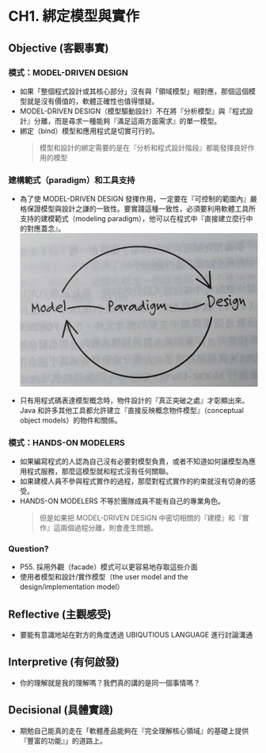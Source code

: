 # CH1. 綁定模型與實作

## Objective (客觀事實)

### 模式：MODEL-DRIVEN DESIGN

* 如果「整個程式設計或其核心部分」沒有與「領域模型」相對應，那個這個模型就是沒有價值的，軟體正確性也值得懷疑。
* MODEL-DRIVEN DESIGN（模型驅動設計）不在將『分析模型』與『程式設計』分離，而是尋求一種能夠『滿足這兩方面需求』的單一模型。
* 綁定（bind）模型和應用程式是切實可行的。
  > 模型和設計的綁定需要的是在『分析和程式設計階段』都能發揮良好作用的模型

### 建構範式（paradigm）和工具支持

* 為了使 MODEL-DRIVEN DESIGN 發揮作用，一定要在『可控制的範圍內』嚴格保證模型與設計之謙的一致性。要實踐這種一致性，必須要利用軟體工具所支持的建模範式（modeling paradigm），他可以在程式中『直接建立麼行中的對應蓋念』。
![ModelParadigmDesign](./190517.jpg?raw=true "ModelParadigmDesign")

* 只有用程式碼表達模型概念時，物件設計的『真正突破之處』才彰顯出來。Java 和許多其他工具都允許建立『直接反映概念物件模型』（conceptual object models）的物件和關係。

### 模式：HANDS-ON MODELERS

* 如果編寫程式的人認為自己沒有必要對模型負責，或者不知道如何讓模型為應用程式服務，那麼這模型就和程式沒有任何關聯。
* 如果建模人員不參與程式實作的過程，那麼對程式實作的約束就沒有切身的感受。
* HANDS-ON MODELERS 不等於團隊成員不能有自己的專業角色。
  > 但是如果把 MODEL-DRIVEN DESIGN 中密切相關的『建模』和『實作』這兩個過程分離，則會產生問題。

### Question?

* P55. 採用外觀（facade）模式可以更容易地存取這些介面
* 使用者模型和設計/實作模型（the user model and the design/implementation model）

## Reflective (主觀感受)

* 要能有意識地站在對方的角度透過 UBIQUTIOUS LANGUAGE 進行討論溝通
  
## Interpretive (有何啟發)

* 你的理解就是我的理解嗎？我們真的講的是同一個事情嗎？

## Decisional (具體實踐)

* 期勉自己能真的走在「軟體產品能夠在『完全理解核心領域』的基礎上提供『豐富的功能』」的道路上。
  